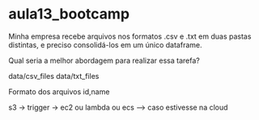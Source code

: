 # aula13_bootcamp
Minha empresa recebe arquivos nos formatos .csv e .txt em duas pastas distintas, e preciso consolidá-los em um único dataframe.

Qual seria a melhor abordagem para realizar essa tarefa?

data/csv_files data/txt_files

Formato dos arquivos id,name

s3 -> trigger -> ec2 ou lambda ou ecs --> caso estivesse na cloud